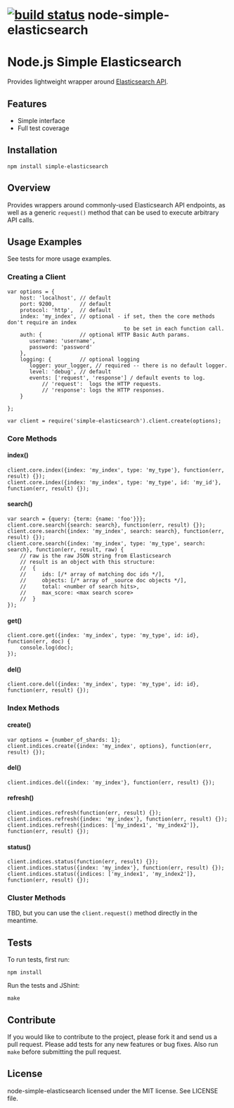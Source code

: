 [![build status](https://secure.travis-ci.org/BryanDonovan/node-simple-elasticsearch.png)](http://travis-ci.org/BryanDonovan/node-simple-elasticsearch)
node-simple-elasticsearch
=========================

# Node.js Simple Elasticsearch 

Provides lightweight wrapper around [Elasticsearch API](http://www.elasticsearch.org/).

## Features

* Simple interface 
* Full test coverage 

## Installation

    npm install simple-elasticsearch

## Overview

Provides wrappers around commonly-used Elasticsearch API endpoints, as well as a generic `request()` method that can
be used to execute arbitrary API calls.

## Usage Examples

See tests for more usage examples.

### Creating a Client

    var options = {
        host: 'localhost', // default
        port: 9200,        // default
        protocol: 'http',  // default
        index: 'my_index', // optional - if set, then the core methods don't require an index
                                         to be set in each function call.
        auth: {            // optional HTTP Basic Auth params.
           username: 'username',
           password: 'password'
        },
        logging: {         // optional logging
           logger: your_logger, // required -- there is no default logger.
           level: 'debug', // default
           events: ['request', 'response'] / default events to log.
               // 'request':  logs the HTTP requests.
               // 'response': logs the HTTP responses.
        }

    };

    var client = require('simple-elasticsearch').client.create(options);


### Core Methods

#### index()

    client.core.index({index: 'my_index', type: 'my_type'}, function(err, result) {});
    client.core.index({index: 'my_index', type: 'my_type', id: 'my_id'}, function(err, result) {});

#### search()

    var search = {query: {term: {name: 'foo'}}};
    client.core.search({search: search}, function(err, result) {});
    client.core.search({index: 'my_index', search: search}, function(err, result) {});
    client.core.search({index: 'my_index', type: 'my_type', search: search}, function(err, result, raw) {
        // raw is the raw JSON string from Elasticsearch
        // result is an object with this structure:
        //  {
        //     ids: [/* array of matching doc ids */],
        //     objects: [/* array of _source doc objects */],
        //     total: <number of search hits>,
        //     max_score: <max search score>
        //  }
    });
    
#### get()

    client.core.get({index: 'my_index', type: 'my_type', id: id}, function(err, doc) {
        console.log(doc);
    });


#### del()

    client.core.del({index: 'my_index', type: 'my_type', id: id}, function(err, result) {});

### Index Methods

#### create()

    var options = {number_of_shards: 1};
    client.indices.create({index: 'my_index', options}, function(err, result) {});

#### del()

    client.indices.del({index: 'my_index'}, function(err, result) {});

#### refresh()

    client.indices.refresh(function(err, result) {});
    client.indices.refresh({index: 'my_index'}, function(err, result) {});
    client.indices.refresh({indices: ['my_index1', 'my_index2']}, function(err, result) {});

#### status()

    client.indices.status(function(err, result) {});
    client.indices.status({index: 'my_index'}, function(err, result) {});
    client.indices.status({indices: ['my_index1', 'my_index2']}, function(err, result) {});

### Cluster Methods
TBD, but you can use the ``client.request()`` method directly in the meantime.

## Tests

To run tests, first run:

    npm install

Run the tests and JShint:

    make

## Contribute

If you would like to contribute to the project, please fork it and send us a pull request.  Please add tests
for any new features or bug fixes.  Also run ``make`` before submitting the pull request.


## License

node-simple-elasticsearch licensed under the MIT license. See LICENSE file.
